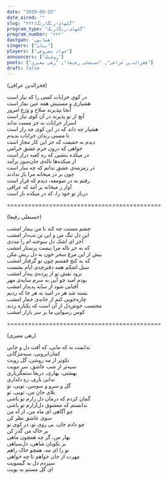 ```yaml
---
date: "2019-09-25"
date_aired: ""
slug: "گلهای-رنگارنگ/۲۲۲"
program_type: "گلهای-رنگارنگ"
program_number: '۲۲۲'
dastgah: 'همایون'
singers: ["بنان"]
players: ["جواد معروفی"]
announcers: ["روشنک"]
poets: ["فخرالدین عراقی", "حسنعلی رفیعا", "رهی معیری"]
draft: false
---
```


(فخرالدین عراقی)  

در کوی خرابات کسی را که نیاز است  
هشیاری و مستیش همه عین نماز است  
آنجا نپذیرند صلاح و وَرَع امروز  
آنچ از تو پذیرند در آن کوی نیاز است  
اسرار خرابات به جز مست نداند  
هشیار چه داند که در این کوی چه راز است  
تا مستی رندان خرابات بدیدم  
دیدم به حقیقت که جز این کار مجاز است  
خواهی که درون حرم عشق خرامی  
در میکده بنشین که ره کعبه دراز است  
از میکده‌ها ناله‌ی جان‌سوز برآمد  
در زمزمه‌ی عشق ندانم که چه ساز است  
چون بر در میخانه مرا بار ندادند  
رفتم به در صومعه، دیدم که فراز است  
آواز ز میخانه بر آمد که عراقی  
درباز تو خود را، که در میكده باز است  

============================================  

(حسنعلی رفیعا)  

چشم مستت چه کند با من بیمار امشب  
این دل تنگ من و این تن تب‌دار امشب  
آخر ای اشک دل سوخته ام را مددی  
که به جز ناله مرا نیست پرستار امشب  
بیش از این مرغ سحر خون به دل ریش مکن  
که به کنج قفسم چون تو گرفتار امشب  
سیل اشکم همه دفترچه‌ی ایام بشست  
نرود نقش تو از پرده‌ی پندار امشب  
بودم امید چو آیی به سرم سایه‌ی مهر  
آفتابی شود از سایه پدیدار امشب  
بسته شد هر در امید به هر جا که زدیم  
چاره‌جویی کنم از خانه‌ی خمار امشب  
محتسب خوش‌دل از آن است که یکباره زدند  
کوس رسوایی ما بر سر بازار امشب  

============================================  

(رهی معیری)  

ندانمت به که مانی، که آفت دل و جانی  
کمان‌ابرویی، سیه‌مژگانی  
نکوتر از مه روشن، گل رویت  
سیه‌تر از شب عاشق، سر مویت  
بهشتی، بهاری، دریغا ستمگریاری  
ندانی باری، رهِ دلداری  
گل و سرو و سوسن، تویی، تو  
بلای جانِ من، تویی، تو  
گمان کردم که درمان دل زارم تو باشی  
ندانستم که معشوق دل‌آزارم تو باشی  
چو آگاهی ای ماه من، از آه من  
سوی عاشق نظر کن  
چو دادم جان، بی روی تو، در کوی تو  
بر خاک من گذر کن  
بهار من، گر چه همچون ماهی  
بر نکویان شاهی، دل‌سیاهی  
تو را ای مه، همچو خاک راهم  
مِهرت از جان خواهم تا چه خواهی  
سپردم دل به گیسویت  
ای گل مستم به بویت  
